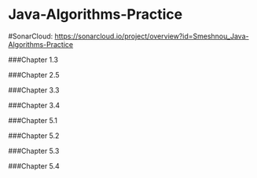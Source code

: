 # Java-Algorithms-Practice

#SonarCloud: https://sonarcloud.io/project/overview?id=Smeshnou_Java-Algorithms-Practice

###Chapter 1.3

###Chapter 2.5

###Chapter 3.3

###Chapter 3.4

###Chapter 5.1

###Chapter 5.2

###Chapter 5.3

###Chapter 5.4
